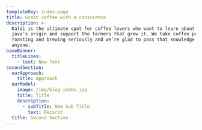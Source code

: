 ```yaml
---
templateKey: index-page
title: Great coffee with a conscience
description: >-
  Kaldi is the ultimate spot for coffee lovers who want to learn about their
  java’s origin and support the farmers that grew it. We take coffee production,
  roasting and brewing seriously and we’re glad to pass that knowledge to
  anyone.
baseBanner:
  titleLines:
    - text: New Text
secondSection:
  ourApproach:
    title: Approach
  ourModel:
    image: /img/blog-index.jpg
    title: Title
    description:
      - subTitle: New Sub Title
        text: Decsrot
  title: Second Section
---
```

